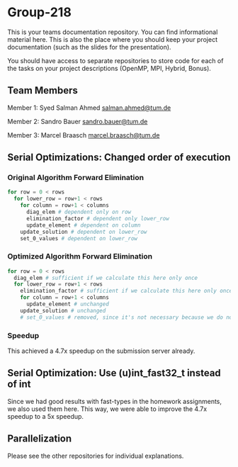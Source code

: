 # Group-218

This is your teams documentation repository.
You can find informational material here.
This is also the place where you should keep your project documentation (such as the slides for the presentation).

You should have access to separate repositories to store code for each of the tasks on your project descriptions (OpenMP, MPI, Hybrid, Bonus).

## Team Members

Member 1: Syed Salman Ahmed <salman.ahmed@tum.de>

Member 2: Sandro Bauer <sandro.bauer@tum.de>

Member 3: Marcel Braasch <marcel.braasch@tum.de>

## Serial Optimizations: Changed order of execution

### Original Algorithm Forward Elimination

```py
for row = 0 < rows
  for lower_row = row+1 < rows
    for column = row+1 < columns
      diag_elem # dependent only on row
      elimination_factor # dependent only lower_row
      update_element # dependent on column
    update_solution # dependent on lower_row
    set_0_values # dependent on lower_row
```

### Optimized Algorithm Forward Elimination

```py
for row = 0 < rows
  diag_elem # sufficient if we calculate this here only once
  for lower_row = row+1 < rows
    elimination_factor # sufficient if we calculate this here only once
    for column = row+1 < columns
      update_element # unchanged
    update_solution # unchanged
    # set_0_values # removed, since it's not necessary because we do not check the other values afterwards
```

### Speedup

This achieved a 4.7x speedup on the submission server already.

## Serial Optimization: Use (u)int_fast32_t instead of int

Since we had good results with fast-types in the homework assignments, we also used them here. This way, we were able to improve the 4.7x speedup to a 5x speedup.

## Parallelization

Please see the other repositories for individual explanations.
